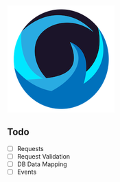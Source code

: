 ![](/.github/tempest-logo-sm.png)

## Todo

- [ ] Requests
- [ ] Request Validation
- [ ] DB Data Mapping
- [ ] Events
